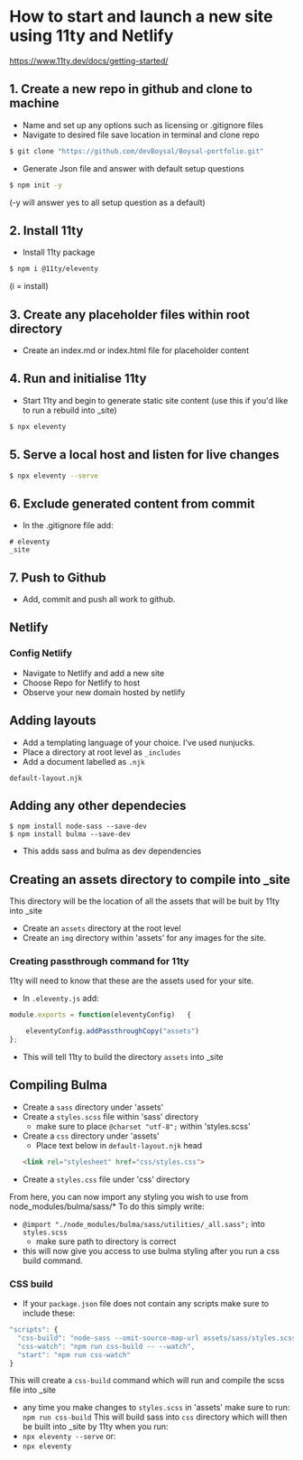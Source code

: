 # How to start and launch a new site using 11ty and Netlify
https://www.11ty.dev/docs/getting-started/

## 1. Create a new repo in github and clone to machine
- Name and set up any options such as licensing or .gitignore files
- Navigate to desired file save location in terminal and clone repo
```bash
$ git clone "https://github.com/devBoysal/Boysal-portfolio.git"
```
- Generate Json file and answer with default setup questions
```bash
$ npm init -y
```
(-y will answer yes to all setup question as a default)

## 2. Install 11ty
- Install 11ty package
```bash
$ npm i @11ty/eleventy
```
(i = install)

## 3. Create any placeholder files within root directory
- Create an index.md or index.html file for placeholder content

## 4. Run and initialise 11ty
- Start 11ty and begin to generate static site content (use this if you'd like to run a rebuild into _site)
```bash
$ npx eleventy
```

## 5. Serve a local host and listen for live changes
```bash
$ npx eleventy --serve
```

## 6. Exclude generated content from commit
- In the .gitignore file add:
```
# eleventy
_site
```
## 7. Push to Github
- Add, commit and push all work to github.

## Netlify

### Config Netlify
- Navigate to Netlify and add a new site
- Choose Repo for Netlify to host
- Observe your new domain hosted by netlify

## Adding layouts
- Add a templating language of your choice. I've used nunjucks.
- Place a directory at root level as `_includes`
- Add a document labelled as `.njk`
```
default-layout.njk
```

## Adding any other dependecies
```
$ npm install node-sass --save-dev
$ npm install bulma --save-dev
```
- This adds sass and bulma as dev dependencies

## Creating an assets directory to compile into _site
This directory will be the location of all the assets that will be buit by 11ty into _site
- Create an `assets` directory at the root level
- Create an `img` directory within 'assets' for any images for the site.
### Creating passthrough command for 11ty
11ty will need to know that these are the assets used for your site.
- In `.eleventy.js` add:
```js
module.exports = function(eleventyConfig)   {

    eleventyConfig.addPassthroughCopy("assets")
};
```
- This will tell 11ty to build the directory `assets` into _site

## Compiling Bulma
- Create a `sass` directory under 'assets'
- Create a `styles.scss` file within 'sass' directory
  - make sure to place `@charset "utf-8";` within 'styles.scss'
- Create a `css` directory under 'assets'
  - Place text below in `default-layout.njk` head
  ``` html
  <link rel="stylesheet" href="css/styles.css">
  ```
- Create a `styles.css` file under 'css' directory

From here, you can now import any styling you wish to use from node_modules/bulma/sass/*
To do this simply write:
- `@import "./node_modules/bulma/sass/utilities/_all.sass";` into `styles.scss`
  - make sure path to directory is correct
- this will now give you access to use bulma styling after you run a css build command.

### CSS build
- If your `package.json` file does not contain any scripts make sure to include these:
```js
"scripts": {
  "css-build": "node-sass --omit-source-map-url assets/sass/styles.scss assets/css/styles.css",
  "css-watch": "npm run css-build -- --watch",
  "start": "npm run css-watch"
}
```
This will create a `css-build` command which will run and compile the scss file into _site
- any time you make changes to `styles.scss` in 'assets' make sure to run: `npm run css-build`
This will build sass into `css` directory which will then be built into _site by 11ty when you run:
- `npx eleventy --serve` or:
- `npx eleventy`